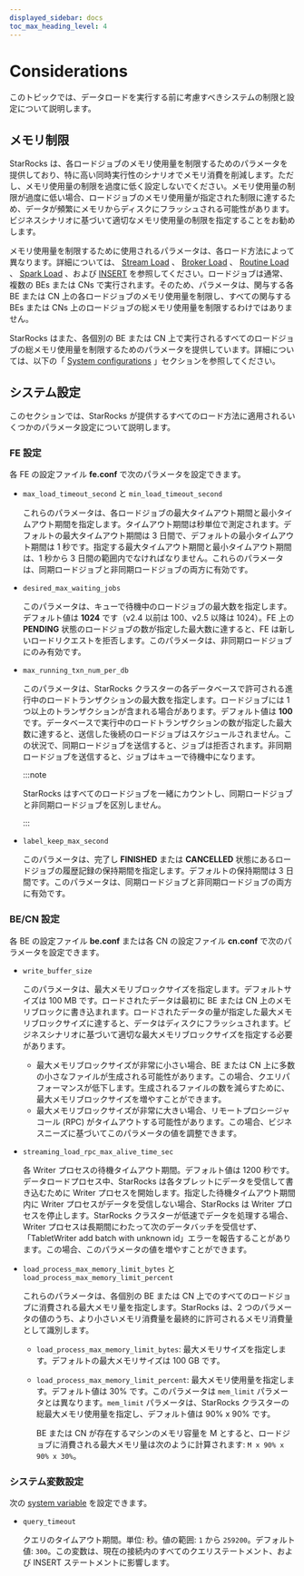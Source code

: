 ```yaml
---
displayed_sidebar: docs
toc_max_heading_level: 4
---
```


# Considerations

このトピックでは、データロードを実行する前に考慮すべきシステムの制限と設定について説明します。

## メモリ制限

StarRocks は、各ロードジョブのメモリ使用量を制限するためのパラメータを提供しており、特に高い同時実行性のシナリオでメモリ消費を削減します。ただし、メモリ使用量の制限を過度に低く設定しないでください。メモリ使用量の制限が過度に低い場合、ロードジョブのメモリ使用量が指定された制限に達するため、データが頻繁にメモリからディスクにフラッシュされる可能性があります。ビジネスシナリオに基づいて適切なメモリ使用量の制限を指定することをお勧めします。

メモリ使用量を制限するために使用されるパラメータは、各ロード方法によって異なります。詳細については、 [Stream Load](../../sql-reference/sql-statements/loading_unloading/STREAM_LOAD.md) 、 [Broker Load](../../sql-reference/sql-statements/loading_unloading/BROKER_LOAD.md) 、 [Routine Load](../../sql-reference/sql-statements/loading_unloading/routine_load/CREATE_ROUTINE_LOAD.md) 、 [Spark Load](../../sql-reference/sql-statements/loading_unloading/SPARK_LOAD.md) 、および [INSERT](../../sql-reference/sql-statements/loading_unloading/INSERT.md) を参照してください。ロードジョブは通常、複数の BEs または CNs で実行されます。そのため、パラメータは、関与する各 BE または CN 上の各ロードジョブのメモリ使用量を制限し、すべての関与する BEs または CNs 上のロードジョブの総メモリ使用量を制限するわけではありません。

StarRocks はまた、各個別の BE または CN 上で実行されるすべてのロードジョブの総メモリ使用量を制限するためのパラメータを提供しています。詳細については、以下の「 [System configurations](#system-configurations) 」セクションを参照してください。

## システム設定

このセクションでは、StarRocks が提供するすべてのロード方法に適用されるいくつかのパラメータ設定について説明します。

### FE 設定

各 FE の設定ファイル **fe.conf** で次のパラメータを設定できます。

- `max_load_timeout_second` と `min_load_timeout_second`
  
  これらのパラメータは、各ロードジョブの最大タイムアウト期間と最小タイムアウト期間を指定します。タイムアウト期間は秒単位で測定されます。デフォルトの最大タイムアウト期間は 3 日間で、デフォルトの最小タイムアウト期間は 1 秒です。指定する最大タイムアウト期間と最小タイムアウト期間は、1 秒から 3 日間の範囲内でなければなりません。これらのパラメータは、同期ロードジョブと非同期ロードジョブの両方に有効です。

- `desired_max_waiting_jobs`
  
  このパラメータは、キューで待機中のロードジョブの最大数を指定します。デフォルト値は **1024** です（v2.4 以前は 100、v2.5 以降は 1024）。FE 上の **PENDING** 状態のロードジョブの数が指定した最大数に達すると、FE は新しいロードリクエストを拒否します。このパラメータは、非同期ロードジョブにのみ有効です。

- `max_running_txn_num_per_db`
  
  このパラメータは、StarRocks クラスターの各データベースで許可される進行中のロードトランザクションの最大数を指定します。ロードジョブには 1 つ以上のトランザクションが含まれる場合があります。デフォルト値は **100** です。データベースで実行中のロードトランザクションの数が指定した最大数に達すると、送信した後続のロードジョブはスケジュールされません。この状況で、同期ロードジョブを送信すると、ジョブは拒否されます。非同期ロードジョブを送信すると、ジョブはキューで待機中になります。

  :::note
  
  StarRocks はすべてのロードジョブを一緒にカウントし、同期ロードジョブと非同期ロードジョブを区別しません。

  :::

- `label_keep_max_second`
  
  このパラメータは、完了し **FINISHED** または **CANCELLED** 状態にあるロードジョブの履歴記録の保持期間を指定します。デフォルトの保持期間は 3 日間です。このパラメータは、同期ロードジョブと非同期ロードジョブの両方に有効です。

### BE/CN 設定

各 BE の設定ファイル **be.conf** または各 CN の設定ファイル **cn.conf** で次のパラメータを設定できます。

- `write_buffer_size`
  
  このパラメータは、最大メモリブロックサイズを指定します。デフォルトサイズは 100 MB です。ロードされたデータは最初に BE または CN 上のメモリブロックに書き込まれます。ロードされたデータの量が指定した最大メモリブロックサイズに達すると、データはディスクにフラッシュされます。ビジネスシナリオに基づいて適切な最大メモリブロックサイズを指定する必要があります。

  - 最大メモリブロックサイズが非常に小さい場合、BE または CN 上に多数の小さなファイルが生成される可能性があります。この場合、クエリパフォーマンスが低下します。生成されるファイルの数を減らすために、最大メモリブロックサイズを増やすことができます。
  - 最大メモリブロックサイズが非常に大きい場合、リモートプロシージャコール (RPC) がタイムアウトする可能性があります。この場合、ビジネスニーズに基づいてこのパラメータの値を調整できます。

- `streaming_load_rpc_max_alive_time_sec`
  
  各 Writer プロセスの待機タイムアウト期間。デフォルト値は 1200 秒です。データロードプロセス中、StarRocks は各タブレットにデータを受信して書き込むために Writer プロセスを開始します。指定した待機タイムアウト期間内に Writer プロセスがデータを受信しない場合、StarRocks は Writer プロセスを停止します。StarRocks クラスターが低速でデータを処理する場合、Writer プロセスは長期間にわたって次のデータバッチを受信せず、「TabletWriter add batch with unknown id」エラーを報告することがあります。この場合、このパラメータの値を増やすことができます。

- `load_process_max_memory_limit_bytes` と `load_process_max_memory_limit_percent`
  
  これらのパラメータは、各個別の BE または CN 上でのすべてのロードジョブに消費される最大メモリ量を指定します。StarRocks は、2 つのパラメータの値のうち、より小さいメモリ消費量を最終的に許可されるメモリ消費量として識別します。

  - `load_process_max_memory_limit_bytes`: 最大メモリサイズを指定します。デフォルトの最大メモリサイズは 100 GB です。
  - `load_process_max_memory_limit_percent`: 最大メモリ使用量を指定します。デフォルト値は 30% です。このパラメータは `mem_limit` パラメータとは異なります。`mem_limit` パラメータは、StarRocks クラスターの総最大メモリ使用量を指定し、デフォルト値は 90% x 90% です。

    BE または CN が存在するマシンのメモリ容量を M とすると、ロードジョブに消費される最大メモリ量は次のように計算されます: `M x 90% x 90% x 30%`。

### システム変数設定

次の [system variable](../../sql-reference/System_variable.md) を設定できます。

- `query_timeout`

  クエリのタイムアウト期間。単位: 秒。値の範囲: `1` から `259200`。デフォルト値: `300`。この変数は、現在の接続内のすべてのクエリステートメント、および INSERT ステートメントに影響します。